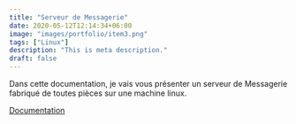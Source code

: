 ```yaml
---
title: "Serveur de Messagerie"
date: 2020-05-12T12:14:34+06:00
image: "images/portfolio/item3.png"
tags: ["Linux"]
description: "This is meta description."
draft: false
---
```


Dans cette documentation, je vais vous présenter un serveur de Messagerie fabriqué de toutes pièces sur une machine linux.

[Documentation](/MESSAGERIE.pdf)
